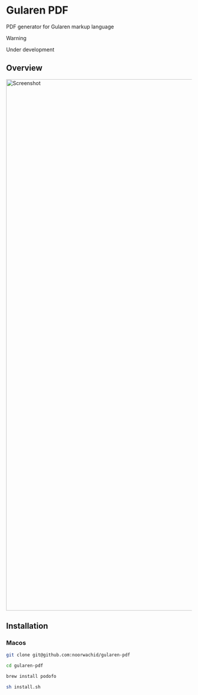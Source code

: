 # Gularen PDF
PDF generator for Gularen markup language

> [!WARNING]
> Under development

## Overview

<img width="1440" alt="Screenshot" src="https://github.com/noorwachid/gularen-pdf/assets/42460975/69e3bcf6-f170-40e0-8361-9d5750b2ef38">

## Installation

### Macos
```sh
git clone git@github.com:noorwachid/gularen-pdf

cd gularen-pdf

brew install podofo

sh install.sh
```
